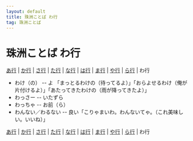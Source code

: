```yaml
---
layout: default
title: 珠洲ことば わ行
tag: 珠洲ことば
---
```

# 珠洲ことば わ行


<a href="a.html">あ行</a> | <a href="ka.html">か行</a> | <a href="sa.html">さ行</a> | <a href="ta.html">た行</a> | <a href="na.html">な行</a> | <a href="ha.html">は行</a> | <a href="ma.html">ま行</a> | <a href="ya.html">や行</a> | <a href="ra.html">ら行</a> | わ行

- わけ（の） -- よ 「まっとるわけの（待ってるよ）」「おらよせるわけ（俺が片付けるよ）」「あたってきたわけの（雨が降ってきたよ）」
- わっさー -- いたずら
- わっちゃ -- お前（ら）
- わんない／わるない -- 良い「こりゃまいわ。わんないてゃ。（これ美味しい。いいね）」<new>

<a href="a.html">あ行</a> | <a href="ka.html">か行</a> | <a href="sa.html">さ行</a> | <a href="ta.html">た行</a> | <a href="na.html">な行</a> | <a href="ha.html">は行</a> | <a href="ma.html">ま行</a> | <a href="ya.html">や行</a> | <a href="ra.html">ら行</a> | わ行
